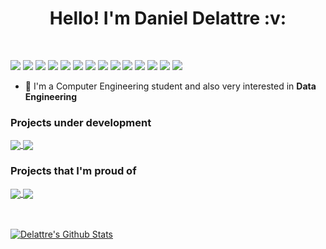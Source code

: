 <strong>
<h1 align="center"> Hello! I'm Daniel Delattre :v: </h1>

</strong>
<br />

![](https://img.shields.io/badge/-Python-informational?style=flat&logo=python&logoColor=white&color=F7D146)
![](https://img.shields.io/badge/-Java-informational?style=flat&logo=java&logoColor=white&color=477EDD)
![](https://img.shields.io/badge/-JavaScript-informational?style=flat&logo=JavaScript&javascriptColor=white&color=000000)
![](https://img.shields.io/badge/-VHDL-informational?style=flat&logo=VHDL&vhdlColor=white&color=2f7a7a)
![](https://img.shields.io/badge/-HTML-informational?style=flat&logo=html5&logoColor=white&color=DD5800)
![](https://img.shields.io/badge/-CSS-informational?style=flat&logo=css3&logoColor=white&color=1003DD)
![](https://img.shields.io/badge/-django-informational?style=flat&logo=django&color=green)
![](https://img.shields.io/badge/-PostgreSQL-informational?style=flat&logo=postgresql&logoColor=white&color=42759C)
![](https://img.shields.io/badge/-Heroku-informational?style=flat&logo=heroku&logoColor=white&color=DD5800)
![](https://img.shields.io/badge/-GitHub-informational?style=flat&logo=github&logoColor=white&color=000000)
![](https://img.shields.io/badge/-ROS-informational?style=flat&logo=ROS&logoColor=white&color=DD6800)
![](https://img.shields.io/badge/-Vim-informational?style=flat&logo=Vim)
![](https://img.shields.io/badge/-tmux-informational?style=flat&logo=tmux&logoColor=white&color=000000)
![](https://img.shields.io/badge/-linux-informational?style=flat&logo=arch-linux&logoColor=white&color=477EDD)

<ul>
  <li>🤖 I'm a Computer Engineering student and also very interested in <strong>Data Engineering</strong></li>
</ul>

### Projects under development

<a href="https://github.com/delattre1/uart-serial-communication">
  <img align="center" src="https://github-readme-stats.vercel.app/api/pin/?username=Delattre1&repo=uart-serial-communication" />
</a>

<a href="https://github.com/delattre1/getit-app">
  <img align="center" src="https://github-readme-stats.vercel.app/api/pin/?username=Delattre1&repo=getit-app" />
</a>

### Projects that I'm proud of 

<a href="https://github.com/delattre1/robonilson3">
  <img align="center" src="https://github-readme-stats.vercel.app/api/pin/?username=Delattre1&repo=robonilson3" />
</a>


<a href="https://github.com/delattre1/Z01.1-Anonymous">
  <img align="center" src="https://github-readme-stats.vercel.app/api/pin/?username=Delattre1&repo=Z01.1-Anonymous" />
</a>


<br />
<br />
<br />

[![Delattre's Github Stats](https://github-readme-stats.vercel.app/api?username=Delattre1&count_private=true&show_icons=true&theme=dark)](https://github.com/Delattre1/github-readme-stats)
